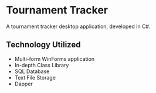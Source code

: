 # Tournament Tracker
A tournament tracker desktop application, developed in C#.

<h2>Technology Utilized</h2>

- Multi-form WinForms application
- In-depth Class Library
- SQL Database
- Text File Storage
- Dapper

